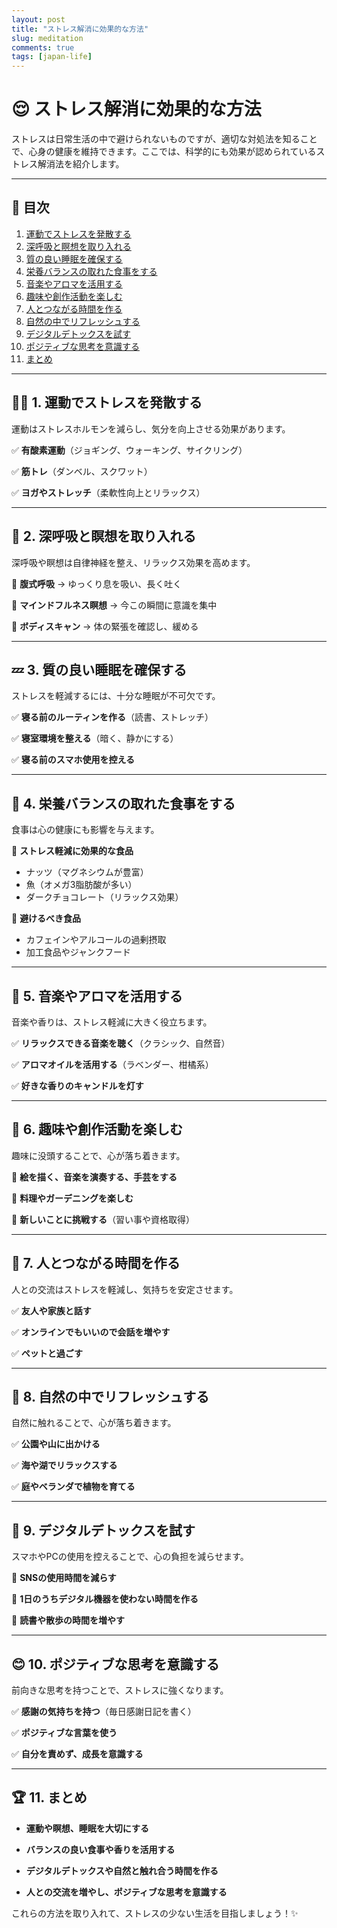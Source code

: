```yaml
---
layout: post
title: "ストレス解消に効果的な方法"
slug: meditation
comments: true
tags: [japan-life]
---
```


# 😌 ストレス解消に効果的な方法

ストレスは日常生活の中で避けられないものですが、適切な対処法を知ることで、心身の健康を維持できます。ここでは、科学的にも効果が認められているストレス解消法を紹介します。

---

## 📌 目次

1. [運動でストレスを発散する](#-1-運動でストレスを発散する)
2. [深呼吸と瞑想を取り入れる](#-2-深呼吸と瞑想を取り入れる)
3. [質の良い睡眠を確保する](#-3-質の良い睡眠を確保する)
4. [栄養バランスの取れた食事をする](#-4-栄養バランスの取れた食事をする)
5. [音楽やアロマを活用する](#-5-音楽やアロマを活用する)
6. [趣味や創作活動を楽しむ](#-6-趣味や創作活動を楽しむ)
7. [人とつながる時間を作る](#-7-人とつながる時間を作る)
8. [自然の中でリフレッシュする](#-8-自然の中でリフレッシュする)
9. [デジタルデトックスを試す](#-9-デジタルデトックスを試す)
10. [ポジティブな思考を意識する](#-10-ポジティブな思考を意識する)
11. [まとめ](#-11-まとめ)

---

## 🏃‍♂️ 1. 運動でストレスを発散する

運動はストレスホルモンを減らし、気分を向上させる効果があります。

✅ **有酸素運動**（ジョギング、ウォーキング、サイクリング）

✅ **筋トレ**（ダンベル、スクワット）

✅ **ヨガやストレッチ**（柔軟性向上とリラックス）

---

## 🧘 2. 深呼吸と瞑想を取り入れる

深呼吸や瞑想は自律神経を整え、リラックス効果を高めます。

🔹 **腹式呼吸** → ゆっくり息を吸い、長く吐く

🔹 **マインドフルネス瞑想** → 今この瞬間に意識を集中

🔹 **ボディスキャン** → 体の緊張を確認し、緩める

---

## 💤 3. 質の良い睡眠を確保する

ストレスを軽減するには、十分な睡眠が不可欠です。

✅ **寝る前のルーティンを作る**（読書、ストレッチ）

✅ **寝室環境を整える**（暗く、静かにする）

✅ **寝る前のスマホ使用を控える**

---

## 🥗 4. 栄養バランスの取れた食事をする

食事は心の健康にも影響を与えます。

🔹 **ストレス軽減に効果的な食品**

- ナッツ（マグネシウムが豊富）
- 魚（オメガ3脂肪酸が多い）
- ダークチョコレート（リラックス効果）

🔹 **避けるべき食品**

- カフェインやアルコールの過剰摂取
- 加工食品やジャンクフード

---

## 🎵 5. 音楽やアロマを活用する

音楽や香りは、ストレス軽減に大きく役立ちます。

✅ **リラックスできる音楽を聴く**（クラシック、自然音）

✅ **アロマオイルを活用する**（ラベンダー、柑橘系）

✅ **好きな香りのキャンドルを灯す**

---

## 🎨 6. 趣味や創作活動を楽しむ

趣味に没頭することで、心が落ち着きます。

🔹 **絵を描く、音楽を演奏する、手芸をする**

🔹 **料理やガーデニングを楽しむ**

🔹 **新しいことに挑戦する**（習い事や資格取得）

---

## 🤝 7. 人とつながる時間を作る

人との交流はストレスを軽減し、気持ちを安定させます。

✅ **友人や家族と話す**

✅ **オンラインでもいいので会話を増やす**

✅ **ペットと過ごす**

---

## 🌿 8. 自然の中でリフレッシュする

自然に触れることで、心が落ち着きます。

✅ **公園や山に出かける**

✅ **海や湖でリラックスする**

✅ **庭やベランダで植物を育てる**

---

## 📵 9. デジタルデトックスを試す

スマホやPCの使用を控えることで、心の負担を減らせます。

🔹 **SNSの使用時間を減らす**

🔹 **1日のうちデジタル機器を使わない時間を作る**

🔹 **読書や散歩の時間を増やす**

---

## 😊 10. ポジティブな思考を意識する

前向きな思考を持つことで、ストレスに強くなります。

✅ **感謝の気持ちを持つ**（毎日感謝日記を書く）

✅ **ポジティブな言葉を使う**

✅ **自分を責めず、成長を意識する**

---

## 🏆 11. まとめ

- **運動や瞑想、睡眠を大切にする**

- **バランスの良い食事や香りを活用する**

- **デジタルデトックスや自然と触れ合う時間を作る**

- **人との交流を増やし、ポジティブな思考を意識する**

これらの方法を取り入れて、ストレスの少ない生活を目指しましょう！✨

